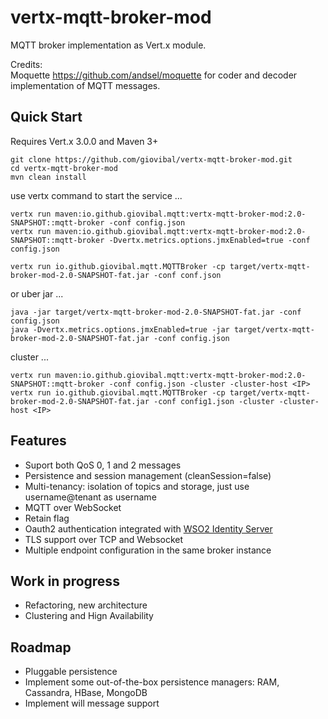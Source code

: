 vertx-mqtt-broker-mod
=====================

MQTT broker implementation as Vert.x module.

Credits:
<br/>
Moquette <a href="https://github.com/andsel/moquette">https://github.com/andsel/moquette</a>
for coder and decoder implementation of MQTT messages.
<br/>


Quick Start
-----------
Requires Vert.x 3.0.0 and Maven 3+

```
git clone https://github.com/giovibal/vertx-mqtt-broker-mod.git
cd vertx-mqtt-broker-mod
mvn clean install
```
use vertx command to start the service ...
```
vertx run maven:io.github.giovibal.mqtt:vertx-mqtt-broker-mod:2.0-SNAPSHOT::mqtt-broker -conf config.json
vertx run maven:io.github.giovibal.mqtt:vertx-mqtt-broker-mod:2.0-SNAPSHOT::mqtt-broker -Dvertx.metrics.options.jmxEnabled=true -conf config.json

vertx run io.github.giovibal.mqtt.MQTTBroker -cp target/vertx-mqtt-broker-mod-2.0-SNAPSHOT-fat.jar -conf conf.json
```
or uber jar ...
```
java -jar target/vertx-mqtt-broker-mod-2.0-SNAPSHOT-fat.jar -conf config.json
java -Dvertx.metrics.options.jmxEnabled=true -jar target/vertx-mqtt-broker-mod-2.0-SNAPSHOT-fat.jar -conf config.json
```

cluster ...
```
vertx run maven:io.github.giovibal.mqtt:vertx-mqtt-broker-mod:2.0-SNAPSHOT::mqtt-broker -conf config.json -cluster -cluster-host <IP>
vertx run io.github.giovibal.mqtt.MQTTBroker -cp target/vertx-mqtt-broker-mod-2.0-SNAPSHOT-fat.jar -conf config1.json -cluster -cluster-host <IP>
```

Features
----
* Suport both QoS 0, 1 and 2 messages
* Persistence and session management (cleanSession=false)
* Multi-tenancy: isolation of topics and storage, just use username@tenant as username
* MQTT over WebSocket
* Retain flag
* Oauth2 authentication integrated with <a href="http://wso2.com/products/identity-server/">WSO2 Identity Server</a>
* TLS support over TCP and Websocket
* Multiple endpoint configuration in the same broker instance  

Work in progress
----
* Refactoring, new architecture
* Clustering and Hign Availability

Roadmap
----
* Pluggable persistence 
* Implement some out-of-the-box persistence managers: RAM, Cassandra, HBase, MongoDB
* Implement will message support 
